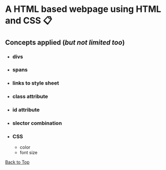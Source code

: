 <a name="custom_anchor_name"></a>

# A HTML based webpage using HTML and CSS :clipboard:

## Concepts applied (_but not limited too_)

- ### divs
- ### spans
- ### links to style sheet
- ### class attribute
- ### id attribute
- ### slector combination
- ### CSS
  - color
  - font size

[Back to Top](#custom_anchor_name)
